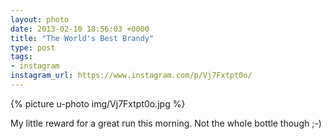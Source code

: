 ```yaml
---
layout: photo
date: 2013-02-10 18:56:03 +0000
title: "The World's Best Brandy"
type: post
tags:
- instagram
instagram_url: https://www.instagram.com/p/Vj7Fxtpt0o/
---
```


{% picture u-photo img/Vj7Fxtpt0o.jpg %}

My little reward for a great run this morning. Not the whole bottle though ;-)
